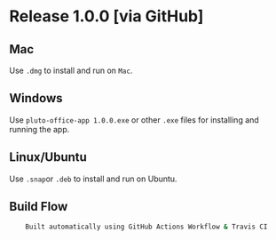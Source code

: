# Release 1.0.0 [via GitHub]

## Mac

Use ```.dmg``` to install and run on ```Mac```.

## Windows

Use ```pluto-office-app 1.0.0.exe``` or other ```.exe``` files for installing and running the app.

## Linux/Ubuntu

Use ```.snap```or ```.deb``` to install and run on Ubuntu.

## Build Flow 

```bash
    Built automatically using GitHub Actions Workflow & Travis CI
```